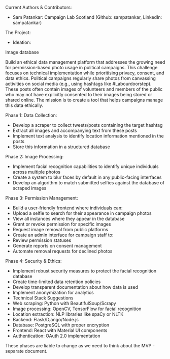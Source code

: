 Current Authors & Contributors:
- Sam Patankar: Campaign Lab Scotland (Github: sampatankar, LinkedIn: sampatankar)

The Project:
- Ideation:

Image database

Build an ethical data management platform that addresses the growing need for permission-based photo usage in political campaigns. This challenge focuses on technical implementation while prioritising privacy, consent, and data ethics. Political campaigns regularly share photos from canvassing activities on social media (e.g., using hashtags like #Labourdoorstep). These posts often contain images of volunteers and members of the public who may not have explicitly consented to their images being stored or shared online. The mission is to create a tool that helps campaigns manage this data ethically.

Phase 1: Data Collection:
- Develop a scraper to collect tweets/posts containing the target hashtag
- Extract all images and accompanying text from these posts
- Implement text analysis to identify location information mentioned in the posts
- Store this information in a structured database

Phase 2: Image Processing:
- Implement facial recognition capabilities to identify unique individuals across multiple photos
- Create a system to blur faces by default in any public-facing interfaces
- Develop an algorithm to match submitted selfies against the database of scraped images

Phase 3: Permission Management:
- Build a user-friendly frontend where individuals can:
- Upload a selfie to search for their appearance in campaign photos
- View all instances where they appear in the database
- Grant or revoke permission for specific images
- Request image removal from public platforms
- Create an admin interface for campaign staff to:
- Review permission statuses
- Generate reports on consent management
- Automate removal requests for declined photos

Phase 4: Security & Ethics:
- Implement robust security measures to protect the facial recognition database
- Create time-limited data retention policies
- Develop transparent documentation about how data is used
- Implement anonymization for analytics
- Technical Stack Suggestions
- Web scraping: Python with BeautifulSoup/Scrapy
- Image processing: OpenCV, TensorFlow for facial recognition
- Location extraction: NLP libraries like spaCy or NLTK
- Backend: Flask/Django/Node.js
- Database: PostgreSQL with proper encryption
- Frontend: React with Material UI components
- Authentication: OAuth 2.0 implementation


These phases are liable to change as we need to think about the MVP - separate document.
